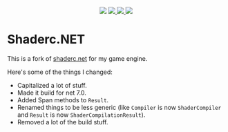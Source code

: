 
<p align="center">
  <a href="https://www.nuget.org/packages/shaderc.net"><img src="https://buildstats.info/nuget/shaderc.net"></a>
  <a href="https://travis-ci.org/jpbruyere/shaderc.net">
      <img src="https://img.shields.io/travis/jpbruyere/shaderc.net.svg?&logo=travis&logoColor=white">
  </a>
  <a href="https://ci.appveyor.com/project/jpbruyere/shaderc-net">
    <img src="https://img.shields.io/appveyor/ci/jpbruyere/shaderc-net?logo=appveyor&logoColor=lightgrey">
  </a>
  <a href="https://www.paypal.me/GrandTetraSoftware">
    <img src="https://img.shields.io/badge/Donate-PayPal-green.svg">
  </a>
</p>

# Shaderc.NET

This is a fork of [shaderc.net](https://github.com/jpbruyere/shaderc.net) for my game engine.

Here's some of the things I changed:
 - Capitalized a lot of stuff.
 - Made it build for net 7.0.
 - Added Span methods to `Result`.
 - Renamed things to be less generic (like `Compiler` is now `ShaderCompiler` and `Result` is now `ShaderCompilationResult`).
 - Removed a lot of the build stuff.